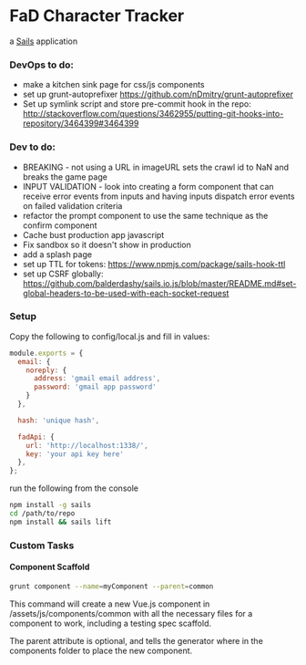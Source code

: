 # FaD Character Tracker

a [Sails](http://sailsjs.org) application

### DevOps to do:

 - make a kitchen sink page for css/js components
 - set up grunt-autoprefixer https://github.com/nDmitry/grunt-autoprefixer
 - Set up symlink script and store pre-commit hook in the repo: http://stackoverflow.com/questions/3462955/putting-git-hooks-into-repository/3464399#3464399

### Dev to do:

 - BREAKING - not using a URL in imageURL sets the crawl id to NaN and breaks the game page
 - INPUT VALIDATION - look into creating a form component that can receive error events from inputs and having inputs dispatch error events on failed validation criteria
 - refactor the prompt component to use the same technique as the confirm component
 - Cache bust production app javascript
 - Fix sandbox so it doesn't show in production
 - add a splash page
 - set up TTL for tokens: https://www.npmjs.com/package/sails-hook-ttl
 - set up CSRF globally: https://github.com/balderdashy/sails.io.js/blob/master/README.md#set-global-headers-to-be-used-with-each-socket-request

### Setup

Copy the following to config/local.js and fill in values:


```javascript
module.exports = {
  email: {
    noreply: {
      address: 'gmail email address',
      password: 'gmail app password'
    }
  },

  hash: 'unique hash',

  fadApi: {
    url: 'http://localhost:1338/',
    key: 'your api key here'
  },
};
```

run the following from the console


```bash
npm install -g sails
cd /path/to/repo
npm install && sails lift
```

### Custom Tasks

#### Component Scaffold

```bash
grunt component --name=myComponent --parent=common
```

This command will create a new Vue.js component in /assets/js/components/common with all the necessary files for a component to work, including a testing spec scaffold.

The parent attribute is optional, and tells the generator where in the components folder to place the new component.
